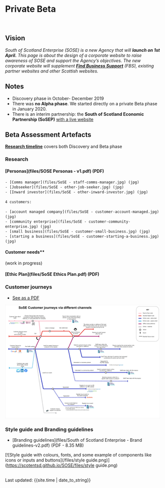 
# Private Beta 
<br>

## Vision
_South of Scotland Enterprise (SOSE) is a new Agency that will **launch on 1st April.**_
_This page is about the design of a corporate website to raise awareness of SOSE and support the Agency’s objectives._
_The new corporate website will supplement [**Find Business Support**](https://www.findbusinesssupport.gov.scot/) (FBS), existing partner websites and other Scottish websites._


## Notes
- Discovery phase in October- December 2019
- There was **no Alpha phase**. We started directly on a private Beta phase in January 2020.
- There is an interim partnership: the **South of Scotland Economic Partnership (SoSEP)** [with a live website](https://www.sosep.co.uk/site/index.php)

## Beta Assessment Artefacts

[**Research timeline**](timeline) covers both Discovery and Beta phase


### Research

#### [Personas](files/SOSE Personas - v1.pdf) (PDF)

    - [Comms manager](files/SoSE - staff-comms-manager.jpg) (jpg)
    - [Jobseeker](files/SoSE - other-job-seeker.jpg) (jpg)
    - [Inward investor](files/SoSE - other-inward-investor.jpg) (jpg)
    
    4 customers:
    
    - [account managed company](files/SoSE - customer-account-managed.jpg) (jpg)
    - [community enterprise](files/SoSE - customer-community- enterprise.jpg) (jpg)
    - [small business](files/SoSE - customer-small-business.jpg) (jpg)
    - [starting a business](files/SoSE - customer-starting-a-business.jpg) (jpg)
 

#### Customer needs**
(work in progress)

#### [**Ethic Plan**](files/SoSE Ethics Plan.pdf) (PDF)

### Customer journeys
- [See as a PDF](/images/SoSE-journeys5.pdf)

[![customer journey via different channel as a tube map](/images/SoSE-journeys5.png)](https://scotentsd.github.io/SOSE/images/SoSE-journeys5.png)

### Style guide and Branding guidelines
- [Branding guidelines](files/South of Scotland Enterprise - Brand guidelines-v2.pdf) (PDF - 8.35 MB)

[![Style guide with colours, fonts, and some example of components like icons or inputs and buttons](/files/style guide.png)](https://scotentsd.github.io/SOSE/files/style guide.png)

<br>
<div>Last updated: {{site.time | date_to_string}}</div>
